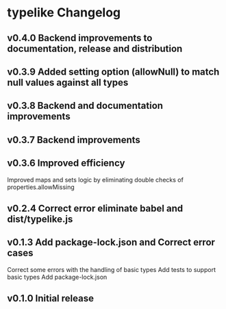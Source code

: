 # typelike Changelog

## v0.4.0 Backend improvements to documentation, release and distribution

## v0.3.9 Added setting option (allowNull) to match null values against all types

## v0.3.8 Backend and documentation improvements

## v0.3.7 Backend improvements

## v0.3.6 Improved efficiency
Improved maps and sets logic by eliminating double checks of properties.allowMissing

## v0.2.4 Correct error eliminate babel and dist/typelike.js

## v0.1.3 Add package-lock.json and Correct error cases
Correct some errors with the handling of basic types
Add tests to support basic types
Add package-lock.json



## v0.1.0 Initial release
